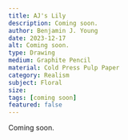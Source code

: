 ```yaml
---
title: AJ's Lily
description: Coming soon.
author: Benjamin J. Young
date: 2023-12-17
alt: Coming soon.
type: Drawing
medium: Graphite Pencil
material: Cold Press Pulp Paper
category: Realism
subject: Floral
size: 
tags: [coming soon]
featured: false
---
```


Coming soon.